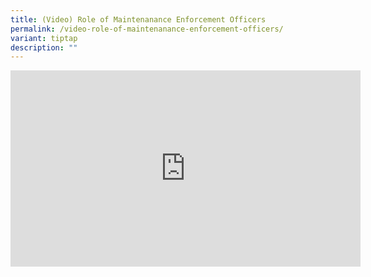 ```yaml
---
title: (Video) Role of Maintenanance Enforcement Officers
permalink: /video-role-of-maintenanance-enforcement-officers/
variant: tiptap
description: ""
---
```

<div class="iframe-wrapper">
<iframe style="border:none;overflow:hidden" height="314" width="560" allowfullscreen="true" frameborder="0" src="https://www.facebook.com/plugins/video.php?height=314&amp;href=https%3A%2F%2Fwww.facebook.com%2Fminlawsg%2Fvideos%2F843072567528419%2F&amp;show_text=false&amp;width=560&amp;t=0"></iframe>
</div>
<p></p>
<p></p>